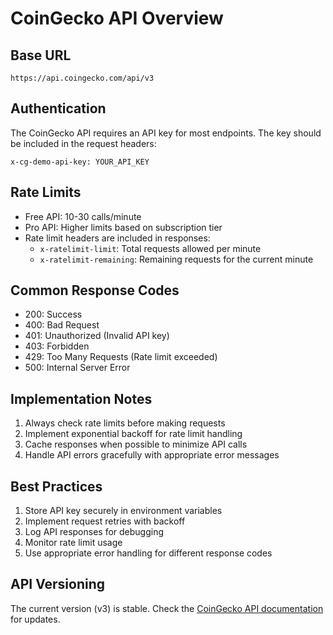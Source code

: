 # CoinGecko API Overview

## Base URL

```
https://api.coingecko.com/api/v3
```

## Authentication

The CoinGecko API requires an API key for most endpoints. The key should be included in the request headers:

```
x-cg-demo-api-key: YOUR_API_KEY
```

## Rate Limits

- Free API: 10-30 calls/minute
- Pro API: Higher limits based on subscription tier
- Rate limit headers are included in responses:
  - `x-ratelimit-limit`: Total requests allowed per minute
  - `x-ratelimit-remaining`: Remaining requests for the current minute

## Common Response Codes

- 200: Success
- 400: Bad Request
- 401: Unauthorized (Invalid API key)
- 403: Forbidden
- 429: Too Many Requests (Rate limit exceeded)
- 500: Internal Server Error

## Implementation Notes

1. Always check rate limits before making requests
2. Implement exponential backoff for rate limit handling
3. Cache responses when possible to minimize API calls
4. Handle API errors gracefully with appropriate error messages

## Best Practices

1. Store API key securely in environment variables
2. Implement request retries with backoff
3. Log API responses for debugging
4. Monitor rate limit usage
5. Use appropriate error handling for different response codes

## API Versioning

The current version (v3) is stable. Check the [CoinGecko API documentation](https://www.coingecko.com/api/documentation) for updates.
